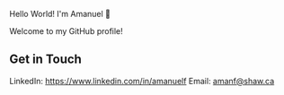 Hello World! I'm Amanuel 👋

Welcome to my GitHub profile! 
## Get in Touch

LinkedIn: https://www.linkedin.com/in/amanuelf
Email: amanf@shaw.ca


